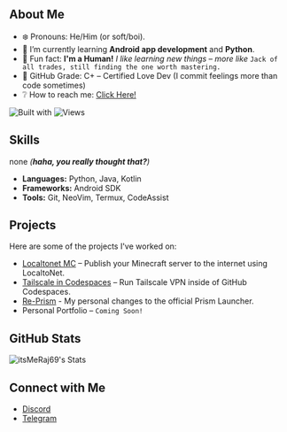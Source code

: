 ## About Me

- ❄️ Pronouns: He/Him (or soft/boi).
- 🐥 I’m currently learning **Android app development** and **Python**.
- 🥢 Fun fact: **I'm a Human!** *I like learning new things – more like* `Jack of all trades, still finding the one worth mastering.`
- 🎐 GitHub Grade: C+ – Certified Love Dev (I commit feelings more than code sometimes)
- ❔ How to reach me: [Click Here!](https://github.com/itsMeRaj69#connect-with-me)

![Built with](https://img.shields.io/badge/built%20with-curiosity-d7b89c?style=flat-square)  ![Views](https://img.shields.io/badge/profile%20views-%E2%89%AA%20you%20noticed-c9c19f?style=flat-square) 

## Skills  
none *(**haha, you really thought that?**)*

- **Languages:** Python, Java, Kotlin  
- **Frameworks:** Android SDK  
- **Tools:** Git, NeoVim, Termux, CodeAssist  

## Projects

Here are some of the projects I've worked on:

- [Localtonet MC](https://github.com/itsMeRaj69/localtonet-mc) – Publish your Minecraft server to the internet using LocaltoNet.  
- [Tailscale in Codespaces](https://github.com/itsMeRaj69/tailscale-codespaces) – Run Tailscale VPN inside of GitHub Codespaces.
- [Re-Prism](https://github.com/itsMeRaj69/Re-Prism) - My personal changes to the official Prism Launcher.
- Personal Portfolio – `Coming Soon!`

## GitHub Stats

![itsMeRaj69's Stats](https://github-readme-stats.vercel.app/api?username=itsMeRaj69&theme=material-palenight&show_icons=true&hide_border=false&count_private=true)

## Connect with Me

- [Discord](https://discord.com/users/892259622621151252)  
- [Telegram](https://iamraj69.t.me)
